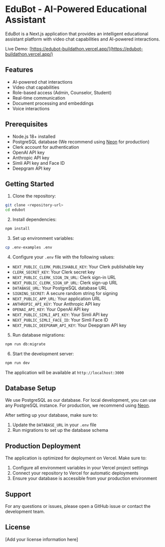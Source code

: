 # EduBot - AI-Powered Educational Assistant

EduBot is a Next.js application that provides an intelligent educational assistant platform with video chat capabilities and AI-powered interactions.

Live Demo: [https://edubot-buildathon.vercel.app/](https://edubot-buildathon.vercel.app/)

## Features

- AI-powered chat interactions
- Video chat capabilities
- Role-based access (Admin, Counselor, Student)
- Real-time communication
- Document processing and embeddings
- Voice interactions

## Prerequisites

- Node.js 18+ installed
- PostgreSQL database (We recommend using [Neon](https://console.neon.tech/) for production)
- Clerk account for authentication
- OpenAI API key
- Anthropic API key
- Simli API key and Face ID
- Deepgram API key

## Getting Started

1. Clone the repository:
```bash
git clone <repository-url>
cd edubot
```

2. Install dependencies:
```bash
npm install
```

3. Set up environment variables:
```bash
cp .env-examples .env
```

4. Configure your `.env` file with the following values:
- `NEXT_PUBLIC_CLERK_PUBLISHABLE_KEY`: Your Clerk publishable key
- `CLERK_SECRET_KEY`: Your Clerk secret key
- `NEXT_PUBLIC_CLERK_SIGN_IN_URL`: Clerk sign-in URL
- `NEXT_PUBLIC_CLERK_SIGN_UP_URL`: Clerk sign-up URL
- `DATABASE_URL`: Your PostgreSQL database URL
- `SIGNING_SECRET`: A secure random string for signing
- `NEXT_PUBLIC_APP_URL`: Your application URL
- `ANTHROPIC_API_KEY`: Your Anthropic API key
- `OPENAI_API_KEY`: Your OpenAI API key
- `NEXT_PUBLIC_SIMLI_API_KEY`: Your Simli API key
- `NEXT_PUBLIC_SIMLI_FACE_ID`: Your Simli Face ID
- `NEXT_PUBLIC_DEEPGRAM_API_KEY`: Your Deepgram API key

5. Run database migrations:
```bash
npm run db:migrate
```

6. Start the development server:
```bash
npm run dev
```

The application will be available at `http://localhost:3000`

## Database Setup

We use PostgreSQL as our database. For local development, you can use any PostgreSQL instance. For production, we recommend using [Neon](https://console.neon.tech/).

After setting up your database, make sure to:
1. Update the `DATABASE_URL` in your `.env` file
2. Run migrations to set up the database schema

## Production Deployment

The application is optimized for deployment on Vercel. Make sure to:
1. Configure all environment variables in your Vercel project settings
2. Connect your repository to Vercel for automatic deployments
3. Ensure your database is accessible from your production environment

## Support

For any questions or issues, please open a GitHub issue or contact the development team.

## License

[Add your license information here]
